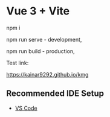 # Vue 3 + Vite


npm i

npm run serve - development,

npm run build - production,


Test link:

https://kainar9292.github.io/kmg

## Recommended IDE Setup

- [VS Code](https://code.visualstudio.com/)
